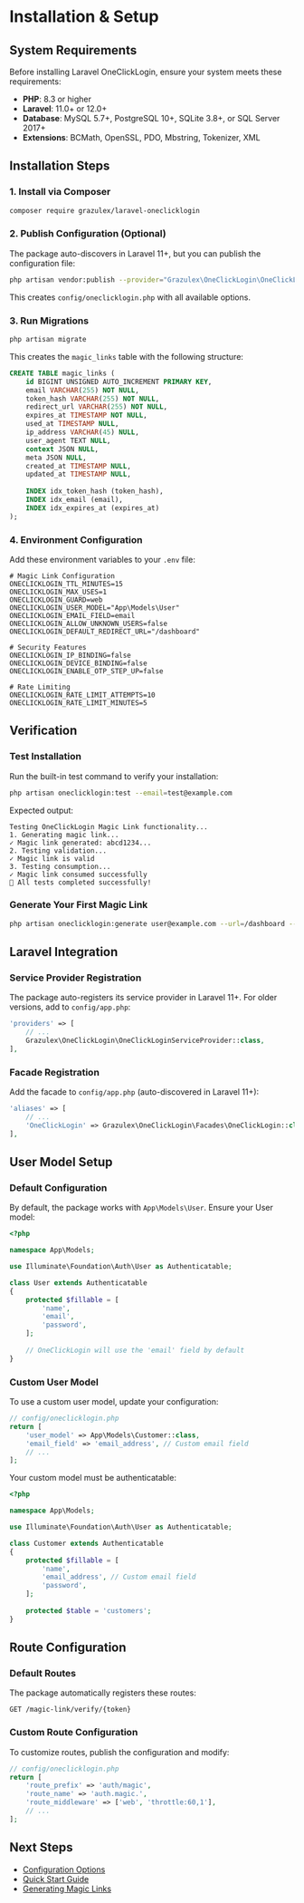 # Installation & Setup

## System Requirements

Before installing Laravel OneClickLogin, ensure your system meets these requirements:

- **PHP**: 8.3 or higher
- **Laravel**: 11.0+ or 12.0+
- **Database**: MySQL 5.7+, PostgreSQL 10+, SQLite 3.8+, or SQL Server 2017+
- **Extensions**: BCMath, OpenSSL, PDO, Mbstring, Tokenizer, XML

## Installation Steps

### 1. Install via Composer

```bash
composer require grazulex/laravel-oneclicklogin
```

### 2. Publish Configuration (Optional)

The package auto-discovers in Laravel 11+, but you can publish the configuration file:

```bash
php artisan vendor:publish --provider="Grazulex\OneClickLogin\OneClickLoginServiceProvider" --tag="config"
```

This creates `config/oneclicklogin.php` with all available options.

### 3. Run Migrations

```bash
php artisan migrate
```

This creates the `magic_links` table with the following structure:

```sql
CREATE TABLE magic_links (
    id BIGINT UNSIGNED AUTO_INCREMENT PRIMARY KEY,
    email VARCHAR(255) NOT NULL,
    token_hash VARCHAR(255) NOT NULL,
    redirect_url VARCHAR(255) NOT NULL,
    expires_at TIMESTAMP NOT NULL,
    used_at TIMESTAMP NULL,
    ip_address VARCHAR(45) NULL,
    user_agent TEXT NULL,
    context JSON NULL,
    meta JSON NULL,
    created_at TIMESTAMP NULL,
    updated_at TIMESTAMP NULL,
    
    INDEX idx_token_hash (token_hash),
    INDEX idx_email (email),
    INDEX idx_expires_at (expires_at)
);
```

### 4. Environment Configuration

Add these environment variables to your `.env` file:

```env
# Magic Link Configuration
ONECLICKLOGIN_TTL_MINUTES=15
ONECLICKLOGIN_MAX_USES=1
ONECLICKLOGIN_GUARD=web
ONECLICKLOGIN_USER_MODEL="App\Models\User"
ONECLICKLOGIN_EMAIL_FIELD=email
ONECLICKLOGIN_ALLOW_UNKNOWN_USERS=false
ONECLICKLOGIN_DEFAULT_REDIRECT_URL="/dashboard"

# Security Features
ONECLICKLOGIN_IP_BINDING=false
ONECLICKLOGIN_DEVICE_BINDING=false
ONECLICKLOGIN_ENABLE_OTP_STEP_UP=false

# Rate Limiting
ONECLICKLOGIN_RATE_LIMIT_ATTEMPTS=10
ONECLICKLOGIN_RATE_LIMIT_MINUTES=5
```

## Verification

### Test Installation

Run the built-in test command to verify your installation:

```bash
php artisan oneclicklogin:test --email=test@example.com
```

Expected output:
```
Testing OneClickLogin Magic Link functionality...
1. Generating magic link...
✓ Magic link generated: abcd1234...
2. Testing validation...
✓ Magic link is valid
3. Testing consumption...
✓ Magic link consumed successfully
🎉 All tests completed successfully!
```

### Generate Your First Magic Link

```bash
php artisan oneclicklogin:generate user@example.com --url=/dashboard --ttl=30
```

## Laravel Integration

### Service Provider Registration

The package auto-registers its service provider in Laravel 11+. For older versions, add to `config/app.php`:

```php
'providers' => [
    // ...
    Grazulex\OneClickLogin\OneClickLoginServiceProvider::class,
],
```

### Facade Registration

Add the facade to `config/app.php` (auto-discovered in Laravel 11+):

```php
'aliases' => [
    // ...
    'OneClickLogin' => Grazulex\OneClickLogin\Facades\OneClickLogin::class,
],
```

## User Model Setup

### Default Configuration

By default, the package works with `App\Models\User`. Ensure your User model:

```php
<?php

namespace App\Models;

use Illuminate\Foundation\Auth\User as Authenticatable;

class User extends Authenticatable
{
    protected $fillable = [
        'name',
        'email',
        'password',
    ];
    
    // OneClickLogin will use the 'email' field by default
}
```

### Custom User Model

To use a custom user model, update your configuration:

```php
// config/oneclicklogin.php
return [
    'user_model' => App\Models\Customer::class,
    'email_field' => 'email_address', // Custom email field
    // ...
];
```

Your custom model must be authenticatable:

```php
<?php

namespace App\Models;

use Illuminate\Foundation\Auth\User as Authenticatable;

class Customer extends Authenticatable
{
    protected $fillable = [
        'name',
        'email_address', // Custom email field
        'password',
    ];
    
    protected $table = 'customers';
}
```

## Route Configuration

### Default Routes

The package automatically registers these routes:

```
GET /magic-link/verify/{token}
```

### Custom Route Configuration

To customize routes, publish the configuration and modify:

```php
// config/oneclicklogin.php
return [
    'route_prefix' => 'auth/magic',
    'route_name' => 'auth.magic.',
    'route_middleware' => ['web', 'throttle:60,1'],
    // ...
];
```

## Next Steps

- [Configuration Options](Configuration)
- [Quick Start Guide](Quick-Start)
- [Generating Magic Links](Generating-Links)
